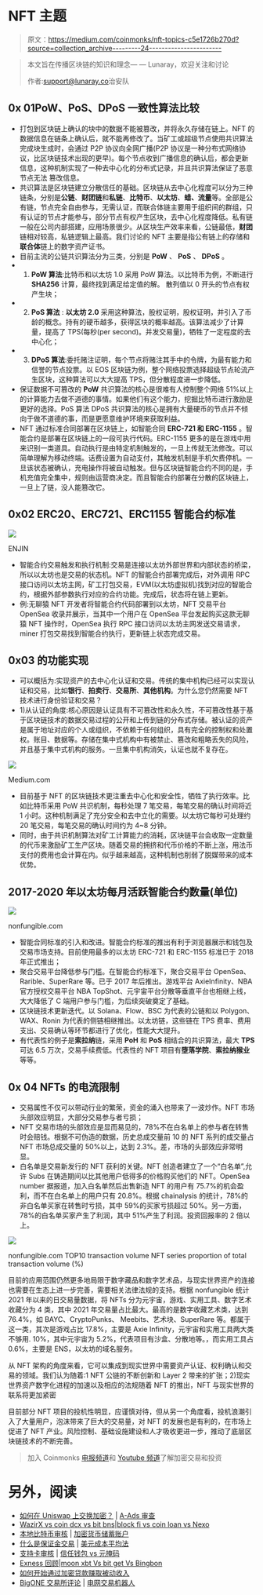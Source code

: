 # NFT 主题

> 原文：<https://medium.com/coinmonks/nft-topics-c5e1726b270d?source=collection_archive---------24----------------------->

> 本文旨在传播区块链的知识和理念— — Lunaray，欢迎关注和讨论
> 
> 作者:[support@lunaray.co](mailto:support@lunaray.co)治安队

## **0x 01**PoW、PoS、DPoS 一致性算法比较

*   打包到区块链上确认的块中的数据不能被篡改，并将永久存储在链上。NFT 的数据信息在链条上确认后，就不能再修改了。当矿工或超级节点使用共识算法完成块生成时，会通过 P2P 协议向全网广播(P2P 协议是一种分布式网络协议，比区块链技术出现的更早)。每个节点收到广播信息的确认后，都会更新信息，这种机制实现了一种去中心化的分布式记录，并且共识算法保证了恶意节点无法
    篡改信息。
*   共识算法是区块链建立分散信任的基础。区块链从去中心化程度可以分为三种链条，分别是**公链**、**财团链**和**私链**、**比特币**、**以太坊**、**蜡、流量**等。全部是公有链，节点完全自由参与，无需认证，而联合体链主要用于组织间的群组，只有认证的节点才能参与，部分节点有权产生区块，去中心化程度降低。私有链一般在公司内部搭建，应用场景很少。从区块生产效率来看，公链最低，**财团**链相对较高，私链逻辑上最高。我们讨论的 NFT 主要是指公有链上的存储和**联合体**链上的数字资产证书。
*   目前主流的公链共识算法分为三类，分别是 **PoW** 、 **PoS** 、 **DPoS** 。
*   1) **PoW 算法**:比特币和以太坊 1.0 采用 PoW 算法。以比特币为例，不断进行 **SHA256** 计算，最终找到满足给定值的解。
    散列值以 0 开头的节点有权产生块；
*   2) **PoS 算法** : **以太坊 2.0** 采用这种算法，股权证明，股权证明，并引入了币龄的概念。持有的硬币越多，获得区块的概率越高。该算法减少了计算量，提高了 TPS(每秒(per second)。并发交易量)，牺牲了一定程度的去中心化；
*   3) **DPoS 算法**:委托赌注证明，每个节点将赌注其手中的令牌，为最有能力和信誉的节点投票。以 EOS 区块链为例，整个网络投票选择超级节点轮流产生区块，这种算法可以大大提高 TPS，但分散程度进一步降低。
*   保证数据不可篡改的 **PoW** 共识算法的核心是很难有人控制整个网络 51%以上的计算能力去做不道德的事情。如果他们有这个能力，挖掘比特币进行激励是更好的选择。PoS 算法 DPoS 共识算法的核心是拥有大量硬币的节点并不倾向于做不道德的事，而是更愿意维护环境来获取利益。
*   NFT 通过标准合同部署在区块链上，如智能合同 **ERC-721 和 ERC-1155** 。智能合约是部署在区块链上的一段可执行代码。ERC-1155 更多的是在游戏中用来识别一类道具。自动执行是由特定机制触发的，一旦上传就无法修改。可以简单理解为移动终端。话费设置为自动支付，其触发机制是手机欠费停机。一旦该状态被确认，充电操作将被自动触发。但与区块链智能合约不同的是，手机充值完全集中，规则由运营商决定。而且智能合约部署在分散的区块链上，一旦上了链，没人能篡改它。

## 0x02 ERC20、ERC721、ERC1155 智能合约标准

![](img/435ab14eb8cbd5dc2d0d6b57a44cd4ca.png)

ENJIN

*   智能合约交易触发和执行机制:交易是连接以太坊外部世界和内部状态的桥梁，所以以太坊也是交易的状态机。NFT 的智能合约部署完成后，对外调用 RPC 接口访问以太坊主网，矿工打包交易，EVM(以太坊虚拟机)找到对应的智能合约，根据外部参数执行对应的合约功能。完成后，状态将在链上更新。
*   例:无聊猿 NFT 开发者将智能合约代码部署到以太坊，NFT 交易平台 OpenSea 收录并展示，当其中一个用户在 OpenSea 平台发起购买这款无聊猿 NFT 操作时，OpenSea 执行 RPC 接口访问以太坊主网发送交易请求，miner 打包交易找到智能合约执行，更新链上状态完成交易。

## 0x03 的功能实现

*   可以概括为:实现资产的去中心化认证和交易。传统的集中机构已经可以实现认证和交易，比如**银行**、**拍卖行**、**交易所**、**其他机构**。为什么您仍然需要 NFT 技术进行身份验证和交易？
*   1)从认证的角度:核心原因是认证具有不可篡改性和永久性，不可篡改性基于基于区块链技术的数据交易过程的公开和上传到链的分布式存储。被认证的资产是属于地址对应的个人或组织，不依赖于任何组织，具有完全的控制权和处置权。账目、数据等。存储在集中式机构中有被禁止、篡改和粗略丢失的风险，并且基于集中式机构的服务。一旦集中机构消失，认证也就不复存在。

![](img/9e0db2f37c22980bf335aa9341f18da7.png)

Medium.com

*   目前基于 NFT 的区块链技术更注重去中心化和安全性，牺牲了执行效率。比如比特币采用 PoW 共识机制，每秒处理 7 笔交易，每笔交易的确认时间将近 1 小时。这种机制满足了充分安全和去中立化的需要。以太坊它每秒可处理约 20 笔交易，每笔交易的确认时间约为 4~8 分钟。
*   同时，由于共识机制算法对矿工计算能力的消耗，区块链平台会收取一定数量的代币来激励矿工生产区块。随着交易的拥挤和代币价格的不断上涨，用法币支付的费用也会计算在内。似乎越来越高，这种机制也削弱了脱媒带来的成本优势。

## 2017-2020 年以太坊每月活跃智能合约数量(单位)

![](img/5635a3a126c2e8967eb2ab178fd97530.png)

nonfungible.com

*   智能合同标准的引入和改进。智能合约标准的推出有利于浏览器展示和钱包及交易市场支持。目前使用最多的以太坊 ERC-721 和 ERC-1155 标准已于 2018 年正式推出；
*   聚合交易平台降低参与门槛。在智能合约标准下，聚合交易平台 OpenSea、Rarible、SuperRare 等。已于 2017 年后推出。游戏平台 AxieInfinity、NBA 官方授权交易平台 NBA TopShot、元宇宙平台分散等垂直平台也相继上线，大大降低了 C 端用户参与门槛，为后续突破奠定了基础。
*   区块链技术更新迭代。以 Solana、Flow、BSC 为代表的公链和以 Polygon、WAX、Ronin 为代表的侧链相继推出。以太坊链，这些链在 TPS 费率、费用支出、交易确认等环节都进行了优化，性能大大提升。
*   有代表性的例子是**索拉纳**链，采用 **PoH** 和 **PoS** 相结合的共识算法，最大 **TPS** 可达 6.5 万次，交易手续费低。代表性的 NFT 项目有**堕落学院**、**索拉纳猴业**等等。

## 0x 04 NFTs 的电流限制

*   交易属性不仅可以带动行业的繁荣，资金的涌入也带来了一波炒作。NFT 市场头部效应明显，大部分交易参与者亏损；
*   NFT 交易市场的头部效应是显而易见的，78%不在白名单上的参与者在转售时会赔钱。根据不可伪造的数据，历史总成交量前 10 的 NFT 系列的成交量占 NFT 市场总成交量的 50%以上，达到 2.3%。差，市场的头部效应非常明显。
*   白名单是交易新发行的 NFT 获利的关键。NFT 创造者建立了一个“白名单”,允许 Subs 在铸造期间以比其他用户低得多的价格购买他们的 NFT。OpenSea number
    据报道，加入白名单然后出售新造 NFT 的用户有 75.7%的机会盈利，而不在白名单上的用户只有 20.8%。根据 chainalysis 的统计，78%的非白名单买家在转售时亏损，其中 59%的买家亏损超过 50%。另一方面，78%的白名单买家产生了利润，其中 51%产生了利润。投资回报率的 2 倍以上。

![](img/b3a0263f1fbe96aac349ab2e9652aca9.png)

nonfungible.com TOP10 transaction volume NFT series proportion of total transaction volume (%)

目前的应用范围仍然更多地局限于数字藏品和数字艺术品，与现实世界资产的连接也需要在生态上进一步完善，需要相关法律法规的支持。根据 nonfungible 统计 2021 年以来的日交易量数据，将 NFTs 分为元宇宙，游戏、实用工具、数字艺术收藏分为 4 类，其中 2021 年交易量占比最大。最高的是数字收藏艺术类，达到 76.4%，如 BAYC、CryptoPunks、
Meebits、艺术块、SuperRare 等。都属于这一类，其次是游戏占比 17.8%，主要是 Axie Infinity，元宇宙和实用工具两大类不够用. 10%，其中元宇宙为 5.2%，代表项目有沙盒、分散地等。，而实用工具占 0.6%，主要是 ENS，以太坊的域名服务。

从 NFT 架构的角度来看，它可以集成到现实世界中需要资产认证、权利确认和交易的领域。我们认为随着:1 NFT 公链的不断创新和 Layer 2 带来的扩张；2)现实世界资产数字化进程的加速以及相应的法规随着 NFT 的推出，NFT 与现实世界的联系将更加紧密

目前部分 NFT 项目的投机性明显，应谨慎对待，但从另一个角度看，投机浪潮引入了大量用户，泡沫带来了巨大的交易量，对 NFT 的发展也是有利的，在市场上促进了 NFT 产业。风险控制、基础设施建设和人才吸收更进一步，推动了底层区块链技术的不断完善。

> 加入 Coinmonks [电报频道](https://t.me/coincodecap)和 [Youtube 频道](https://www.youtube.com/c/coinmonks/videos)了解加密交易和投资

# 另外，阅读

*   [如何在 Uniswap 上交换加密？](https://coincodecap.com/swap-crypto-on-uniswap) | [A-Ads 审查](https://coincodecap.com/a-ads-review)
*   [WazirX vs coin dcx vs bit bns](/coinmonks/wazirx-vs-coindcx-vs-bitbns-149f4f19a2f1)|[block fi vs coin loan vs Nexo](/coinmonks/blockfi-vs-coinloan-vs-nexo-cb624635230d)
*   [本地比特币审核](/coinmonks/localbitcoins-review-6cc001c6ed56) | [加密货币储蓄账户](https://coincodecap.com/cryptocurrency-savings-accounts)
*   [什么是保证金交易](https://coincodecap.com/margin-trading) | [美元成本平均法](https://coincodecap.com/dca)
*   [支持卡审核](https://coincodecap.com/uphold-card-review) | [信任钱包 vs 元掩码](https://coincodecap.com/trust-wallet-vs-metamask)
*   [Exness 回顾](https://coincodecap.com/exness-review)|[moon xbt Vs bit get Vs Bingbon](https://coincodecap.com/bingbon-vs-bitget-vs-moonxbt)
*   [如何开始通过加密贷款赚取被动收入](https://coincodecap.com/passive-income-crypto-lending)
*   [BigONE 交易所评论](/coinmonks/bigone-exchange-review-64705d85a1d4) | [电网交易机器人](https://coincodecap.com/grid-trading)